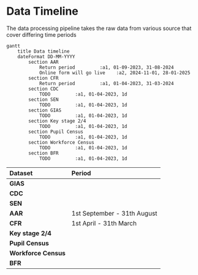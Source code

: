 # Data Timeline

The data processing pipeline takes the raw data from various source that cover differing time periods


```mermaid
gantt
    title Data timeline
    dateFormat DD-MM-YYYY
        section AAR
            Return period         :a1, 01-09-2023, 31-08-2024
            Online form will go live    :a2, 2024-11-01, 28-01-2025
        section CFR
            Return period         :a1, 01-04-2023, 31-03-2024
        section CDC
            TODO         :a1, 01-04-2023, 1d
        section SEN
            TODO         :a1, 01-04-2023, 1d
        section GIAS
            TODO         :a1, 01-04-2023, 1d        
        section Key stage 2/4
            TODO         :a1, 01-04-2023, 1d    
        section Pupil Census
            TODO         :a1, 01-04-2023, 1d         
        section Workforce Census
            TODO         :a1, 01-04-2023, 1d   
        section BFR
            TODO         :a1, 01-04-2023, 1d    
```



| Dataset              | Period                      | 
|:---------------------|:----------------------------|
| **GIAS**             |                             | 
| **CDC**              |                             |  
| **SEN**              |                             | 
| **AAR**              | 1st September - 31th August | 
| **CFR**              | 1st April - 31th March      |
| **Key stage 2/4**    |                             | 
| **Pupil Census**     |                             |  
| **Workforce Census** |                             | 
| **BFR**              |                             |  
